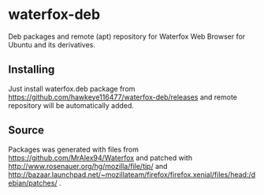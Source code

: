 # waterfox-deb
Deb packages and remote (apt) repository for Waterfox Web Browser for Ubuntu and its derivatives.

## Installing
Just install waterfox.deb package from https://github.com/hawkeye116477/waterfox-deb/releases and remote repository will be automatically added.

## Source
Packages was generated with files from https://github.com/MrAlex94/Waterfox and patched with http://www.rosenauer.org/hg/mozilla/file/tip/ and http://bazaar.launchpad.net/~mozillateam/firefox/firefox.xenial/files/head:/debian/patches/ .

